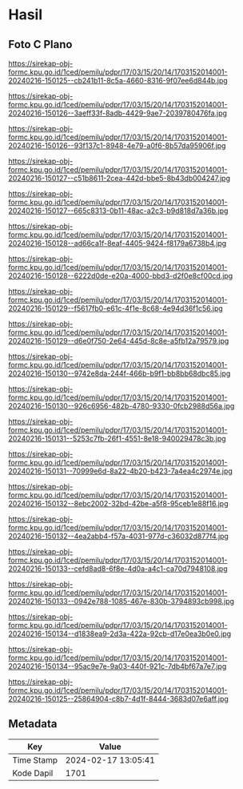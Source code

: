 # Hasil

## Foto C Plano

https://sirekap-obj-formc.kpu.go.id/1ced/pemilu/pdpr/17/03/15/20/14/1703152014001-20240216-150125--cb241b11-8c5a-4660-8316-9f07ee6d844b.jpg

https://sirekap-obj-formc.kpu.go.id/1ced/pemilu/pdpr/17/03/15/20/14/1703152014001-20240216-150126--3aeff33f-8adb-4429-9ae7-2039780476fa.jpg

https://sirekap-obj-formc.kpu.go.id/1ced/pemilu/pdpr/17/03/15/20/14/1703152014001-20240216-150126--93f137c1-8948-4e79-a0f6-8b57da95906f.jpg

https://sirekap-obj-formc.kpu.go.id/1ced/pemilu/pdpr/17/03/15/20/14/1703152014001-20240216-150127--c51b8611-2cea-442d-bbe5-8b43db004247.jpg

https://sirekap-obj-formc.kpu.go.id/1ced/pemilu/pdpr/17/03/15/20/14/1703152014001-20240216-150127--665c8313-0b11-48ac-a2c3-b9d818d7a36b.jpg

https://sirekap-obj-formc.kpu.go.id/1ced/pemilu/pdpr/17/03/15/20/14/1703152014001-20240216-150128--ad66ca1f-8eaf-4405-9424-f8179a6738b4.jpg

https://sirekap-obj-formc.kpu.go.id/1ced/pemilu/pdpr/17/03/15/20/14/1703152014001-20240216-150128--6222d0de-e20a-4000-bbd3-d2f0e8cf00cd.jpg

https://sirekap-obj-formc.kpu.go.id/1ced/pemilu/pdpr/17/03/15/20/14/1703152014001-20240216-150129--f5617fb0-e61c-4f1e-8c68-4e94d36f1c56.jpg

https://sirekap-obj-formc.kpu.go.id/1ced/pemilu/pdpr/17/03/15/20/14/1703152014001-20240216-150129--d6e0f750-2e64-445d-8c8e-a5fb12a79579.jpg

https://sirekap-obj-formc.kpu.go.id/1ced/pemilu/pdpr/17/03/15/20/14/1703152014001-20240216-150130--9742e8da-244f-466b-b9f1-bb8bb68dbc85.jpg

https://sirekap-obj-formc.kpu.go.id/1ced/pemilu/pdpr/17/03/15/20/14/1703152014001-20240216-150130--926c6956-482b-4780-9330-0fcb2988d56a.jpg

https://sirekap-obj-formc.kpu.go.id/1ced/pemilu/pdpr/17/03/15/20/14/1703152014001-20240216-150131--5253c7fb-26f1-4551-8e18-940029478c3b.jpg

https://sirekap-obj-formc.kpu.go.id/1ced/pemilu/pdpr/17/03/15/20/14/1703152014001-20240216-150131--70999e6d-8a22-4b20-b423-7a4ea4c2974e.jpg

https://sirekap-obj-formc.kpu.go.id/1ced/pemilu/pdpr/17/03/15/20/14/1703152014001-20240216-150132--8ebc2002-32bd-42be-a5f8-95ceb1e88f16.jpg

https://sirekap-obj-formc.kpu.go.id/1ced/pemilu/pdpr/17/03/15/20/14/1703152014001-20240216-150132--4ea2abb4-f57a-4031-977d-c36032d877f4.jpg

https://sirekap-obj-formc.kpu.go.id/1ced/pemilu/pdpr/17/03/15/20/14/1703152014001-20240216-150133--cefd8ad8-6f8e-4d0a-a4c1-ca70d7948108.jpg

https://sirekap-obj-formc.kpu.go.id/1ced/pemilu/pdpr/17/03/15/20/14/1703152014001-20240216-150133--0942e788-1085-467e-830b-3794893cb998.jpg

https://sirekap-obj-formc.kpu.go.id/1ced/pemilu/pdpr/17/03/15/20/14/1703152014001-20240216-150134--d1838ea9-2d3a-422a-92cb-d17e0ea3b0e0.jpg

https://sirekap-obj-formc.kpu.go.id/1ced/pemilu/pdpr/17/03/15/20/14/1703152014001-20240216-150134--95ac9e7e-9a03-440f-921c-7db4bf67a7e7.jpg

https://sirekap-obj-formc.kpu.go.id/1ced/pemilu/pdpr/17/03/15/20/14/1703152014001-20240216-150125--25864904-c8b7-4d1f-8444-3683d07e6aff.jpg


## Metadata

| Key        | Value               |
| ---------- | ------------------- |
| Time Stamp | 2024-02-17 13:05:41 |
| Kode Dapil | 1701                |



